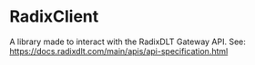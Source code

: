 # RadixClient

A library made to interact with the RadixDLT Gateway API.
See: https://docs.radixdlt.com/main/apis/api-specification.html
